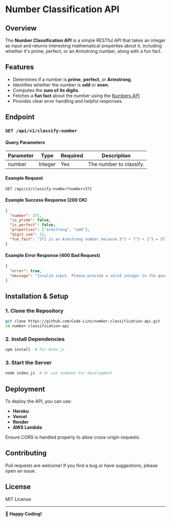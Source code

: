 # Number Classification API

## Overview

The **Number Classification API** is a simple RESTful API that takes an integer as input and returns interesting mathematical properties about it, including whether it's prime, perfect, or an Armstrong number, along with a fun fact.

## Features

- Determines if a number is **prime**, **perfect**, or **Armstrong**.
- Identifies whether the number is **odd** or **even**.
- Computes the **sum of its digits**.
- Fetches a **fun fact** about the number using the [Numbers API](http://numbersapi.com/).
- Provides clear error handling and helpful responses.

## Endpoint

### `GET /api/v1/classify-number`

#### Query Parameters

| Parameter | Type    | Required | Description             |
| --------- | ------- | -------- | ----------------------- |
| number    | Integer | Yes      | The number to classify. |

#### Example Request

```
GET /api/v1/classify-number?number=371
```

#### Example Success Response (200 OK)

```json
{
  "number": 371,
  "is_prime": false,
  "is_perfect": false,
  "properties": ["armstrong", "odd"],
  "digit_sum": 11,
  "fun_fact": "371 is an Armstrong number because 3^3 + 7^3 + 1^3 = 371"
}
```

#### Example Error Response (400 Bad Request)

```json
{
  "error": true,
  "message": "Invalid input. Please provide a valid integer in the query parameter. Example: /api/v1/classify-number?number=371"
}
```

## Installation & Setup

### 1. Clone the Repository

```sh
git clone https://github.com/Code-Linx/number-classification-api.git
cd number-classification-api
```

### 2. Install Dependencies

```sh
npm install  # For Node.js
```

### 3. Start the Server

```sh
node index.js  # Or use nodemon for development
```

## Deployment

To deploy the API, you can use:

- **Heroku**
- **Vercel**
- **Render**
- **AWS Lambda**

Ensure CORS is handled properly to allow cross-origin requests.

## Contributing

Pull requests are welcome! If you find a bug or have suggestions, please open an issue.

## License

MIT License

---

🚀 **Happy Coding!**
